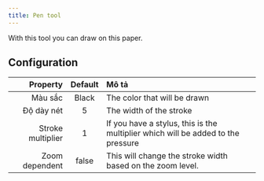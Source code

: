 ```yaml
---
title: Pen tool
---
```


With this tool you can draw on this paper.

## Configuration

|          Property | Default | Mô tả                                                                            |
| ----------------: | :-----: | :------------------------------------------------------------------------------- |
|           Màu sắc |  Black  | The color that will be drawn                                                     |
|        Độ dày nét |    5    | The width of the stroke                                                          |
| Stroke multiplier |    1    | If you have a stylus, this is the multiplier which will be added to the pressure |
|    Zoom dependent |  false  | This will change the stroke width based on the zoom level.       |
